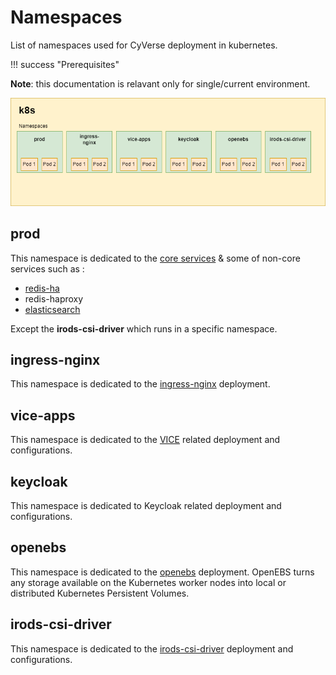 # Namespaces

List of namespaces used for CyVerse deployment in kubernetes.

!!! success "Prerequisites"

**Note**: this documentation is relavant only for single/current environment.

![Namespaces](../assets/namespaces.png)

## prod

This namespace is dedicated to the [core services](deployment_overview.md) & some of non-core services such as :

* [redis-ha](redis-ha.md)
* redis-haproxy
* [elasticsearch](elasticsearch.md)

Except the **irods-csi-driver** which runs in a specific namespace.


## ingress-nginx

This namespace is dedicated to the [ingress-nginx](https://docs.nginx.com/nginx-ingress-controller/) deployment.

## vice-apps

This namespace is dedicated to the [VICE](https://cyverse.org/node/50) related deployment and configurations.

## keycloak

This namespace is dedicated to Keycloak related deployment and configurations.

## openebs

This namespace is dedicated to the [openebs](https://openebs.io/) deployment.
OpenEBS turns any storage available on the Kubernetes worker nodes into local or distributed Kubernetes Persistent Volumes.

## irods-csi-driver

This namespace is dedicated to the [irods-csi-driver](https://github.com/cyverse/irods-csi-driver) deployment and configurations.
